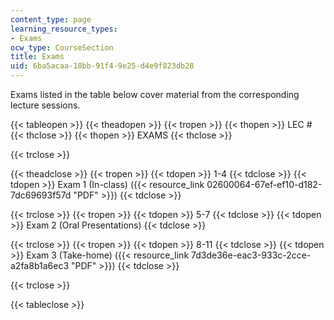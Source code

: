 ```yaml
---
content_type: page
learning_resource_types:
- Exams
ocw_type: CourseSection
title: Exams
uid: 6ba5acaa-18bb-91f4-9e25-d4e9f823db28
---
```


Exams listed in the table below cover material from the corresponding lecture sessions.

{{< tableopen >}}
{{< theadopen >}}
{{< tropen >}}
{{< thopen >}}
LEC #
{{< thclose >}}
{{< thopen >}}
EXAMS
{{< thclose >}}

{{< trclose >}}

{{< theadclose >}}
{{< tropen >}}
{{< tdopen >}}
1-4
{{< tdclose >}}
{{< tdopen >}}
Exam 1 (In-class) ({{< resource_link 02600064-67ef-ef10-d182-7dc69693f57d "PDF" >}})
{{< tdclose >}}

{{< trclose >}}
{{< tropen >}}
{{< tdopen >}}
5-7
{{< tdclose >}}
{{< tdopen >}}
Exam 2 (Oral Presentations)
{{< tdclose >}}

{{< trclose >}}
{{< tropen >}}
{{< tdopen >}}
8-11
{{< tdclose >}}
{{< tdopen >}}
Exam 3 (Take-home) ({{< resource_link 7d3de36e-eac3-933c-2cce-a2fa8b1a6ec3 "PDF" >}})
{{< tdclose >}}

{{< trclose >}}

{{< tableclose >}}